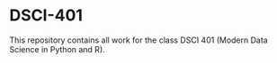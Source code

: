 # DSCI-401
This repository contains all work for the class DSCI 401 (Modern Data Science in Python and R).
